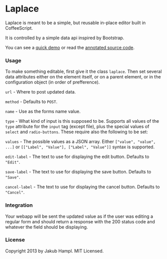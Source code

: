 Laplace
=======


Laplace is meant to be a simple, but reusable in-place editor built in CoffeeScript.

It is controlled by a simple data api inspired by Bootstrap.

You can see a [quick demo](http://code.gampleman.eu/Laplace/) or read the [annotated source code](http://code.gampleman.eu/Laplace/docs/laplace.html).

### Usage

To make something editable, first give it the class `laplace`. Then set several data attributes either on the element itself, or on a parent element, or in the configuration object (in order of prefference).

`url` - Where to post updated data. 

`method` - Defaults to `POST`.

`name` - Use as the forms name value.

`type` - What kind of input is this supposed to be. Supports all values of the `type` attribute for the `input` tag (except file), plus the special values of `select` and `radio-buttons`. These require also the following to be set:

`values` - The possible values as a JSON array. Either `["value", "value", ...]` or `[["Label", "Value"], ["Label", "Value"]]` syntax is supported.

`edit-label` - The text to use for displaying the edit button. Defaults to `"Edit"`.

`save-label` - The text to use for displaying the save button. Defaults to `"Save"`.

`cancel-label` - The text to use for displaying the cancel button. Defaults to `"Cancel"`.

### Integration

Your webapp will be sent the updated value as if the user was editing a regular form and should return a response with the 200 status code and whatever the field should be displaying.

### License

Copyright 2013 by Jakub Hampl. MIT Licensed.